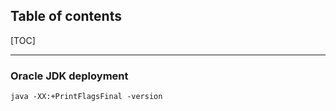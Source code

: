 ## Table of contents

[TOC]

****************************************

### Oracle JDK deployment
    java -XX:+PrintFlagsFinal -version